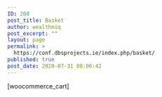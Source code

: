 ```yaml
---
ID: 208
post_title: Basket
author: wealthmiq
post_excerpt: ""
layout: page
permalink: >
  https://conf.dbsprojects.ie/index.php/basket/
published: true
post_date: 2020-07-31 08:06:42
---
```

<!-- wp:shortcode -->[woocommerce_cart]<!-- /wp:shortcode -->